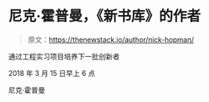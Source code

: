 # 尼克·霍普曼，《新书库》的作者

> 原文：<https://thenewstack.io/author/nick-hopman/>

通过工程实习项目培养下一批创新者

2018 年 3 月 15 日早上 6 点

尼克·霍普曼
